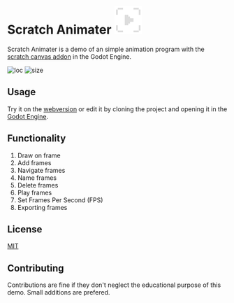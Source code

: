 # Scratch Animater ![icon](icon.png) 
Scratch Animater is a demo of an simple animation program with the [scratch canvas addon](https://github.com/boukew99/scratch_canvas) in the Godot Engine.

![loc](https://img.shields.io/tokei/lines/github/boukew99/scratch_animater) ![size](https://img.shields.io/github/repo-size/boukew99/scratch_animater) 


## Usage
Try it on the [webversion](https://howyoudoing.itch.io/scratch-animator) or edit it by cloning the project and opening it in the [Godot Engine](https://godotengine.org/).

## Functionality
1. Draw on frame
2. Add frames
3. Navigate frames
4. Name frames
5. Delete frames
6. Play frames
7. Set Frames Per Second (FPS)
8. Exporting frames

## License
[MIT](LICENSE)


## Contributing
Contributions are fine if they don't neglect the educational purpose of this demo. Small additions are prefered.
